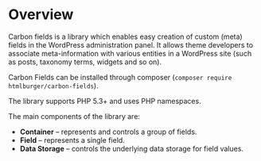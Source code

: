 # Overview

Carbon fields is a library which enables easy creation of custom (meta) fields in the WordPress administration panel. It allows theme developers to associate meta-information with various entities in a WordPress site (such as posts, taxonomy terms, widgets and so on).

Carbon Fields can be installed through composer (`composer require htmlburger/carbon-fields`).

The library supports PHP 5.3+ and uses PHP namespaces.

The main components of the library are:

* **Container** – represents and controls a group of fields.
* **Field** – represents a single field.
* **Data Storage** – controls the underlying data storage for field values.

